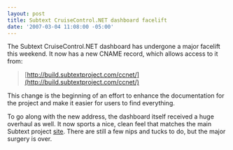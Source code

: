 ```yaml
---
layout: post
title: Subtext CruiseControl.NET dashboard facelift
date: '2007-03-04 11:08:00 -05:00'
---
```


The Subtext CruiseControl.NET dashboard has undergone a major facelift this weekend. It now has a new CNAME record, which allows access to it from:

> [http://build.subtextproject.com/ccnet/](http://build.subtextproject.com/ccnet/)

This change is the beginning of an effort to enhance the documentation for the project and make it easier for users to find everything.

To go along with the new address, the dashboard itself received a huge overhaul as well. It now sports a nice, clean feel that matches the main Subtext project [site](http://www.subtextproject.com/). There are still a few nips and tucks to do, but the major surgery is over.
